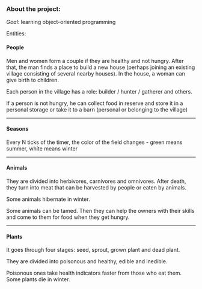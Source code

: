 <h3>About the project: </h3>

_Goal_: learning object-oriented programming


Entities:

<h4> People</h4>

Men and women form a couple if they are healthy and not hungry. After that, the man finds a place to build a new house (perhaps joining an existing village consisting of several nearby houses). In the house, a woman can give birth to children.

Each person in the village has a role: builder / hunter / gatherer and others.

If a person is not hungry, he can collect food in reserve and store it in a personal storage or take it to a barn (personal or belonging to the village)

<hr />
<h4> Seasons</h4>

Every N ticks of the timer, the color of the field changes - green means summer, white means winter

<hr />
<h4> Animals </h4>

They are divided into herbivores, carnivores and omnivores. After death, they turn into meat that can be harvested by people or eaten by animals.

Some animals hibernate in winter.

Some animals can be tamed. Then they can help the owners with their skills and come to them for food when they get hungry.

<hr />
<h4> Plants </h4>

It goes through four stages: seed, sprout, grown plant and dead plant.

They are divided into poisonous and healthy, edible and inedible.

Poisonous ones take health indicators faster from those who eat them. Some plants die in winter.
